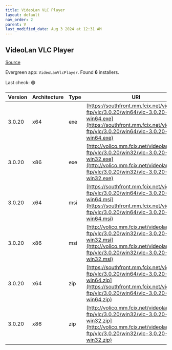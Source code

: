 ```yaml
---
title: VideoLan VLC Player 
layout: default
nav_order: 2
parent: V
last_modified_date: Aug 3 2024 at 12:31 AM
---
```


## VideoLan VLC Player 

[Source](https://www.videolan.org/vlc/)

Evergreen app: `VideoLanVlcPlayer`. Found **6** installers.

Last check: 🟢

| Version | Architecture | Type | URI                                                                                                                                                                    |
| ------- | ------------ | ---- | ---------------------------------------------------------------------------------------------------------------------------------------------------------------------- |
| 3.0.20  | x64          | exe  | [https://southfront.mm.fcix.net/videolan-ftp/vlc/3.0.20/win64/vlc-3.0.20-win64.exe](https://southfront.mm.fcix.net/videolan-ftp/vlc/3.0.20/win64/vlc-3.0.20-win64.exe) |
| 3.0.20  | x86          | exe  | [http://volico.mm.fcix.net/videolan-ftp/vlc/3.0.20/win32/vlc-3.0.20-win32.exe](http://volico.mm.fcix.net/videolan-ftp/vlc/3.0.20/win32/vlc-3.0.20-win32.exe)           |
| 3.0.20  | x64          | msi  | [https://southfront.mm.fcix.net/videolan-ftp/vlc/3.0.20/win64/vlc-3.0.20-win64.msi](https://southfront.mm.fcix.net/videolan-ftp/vlc/3.0.20/win64/vlc-3.0.20-win64.msi) |
| 3.0.20  | x86          | msi  | [http://volico.mm.fcix.net/videolan-ftp/vlc/3.0.20/win32/vlc-3.0.20-win32.msi](http://volico.mm.fcix.net/videolan-ftp/vlc/3.0.20/win32/vlc-3.0.20-win32.msi)           |
| 3.0.20  | x64          | zip  | [https://southfront.mm.fcix.net/videolan-ftp/vlc/3.0.20/win64/vlc-3.0.20-win64.zip](https://southfront.mm.fcix.net/videolan-ftp/vlc/3.0.20/win64/vlc-3.0.20-win64.zip) |
| 3.0.20  | x86          | zip  | [http://volico.mm.fcix.net/videolan-ftp/vlc/3.0.20/win32/vlc-3.0.20-win32.zip](http://volico.mm.fcix.net/videolan-ftp/vlc/3.0.20/win32/vlc-3.0.20-win32.zip)           |
